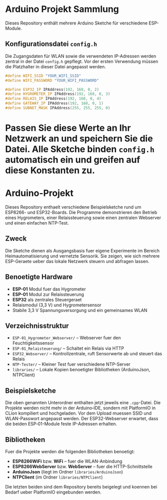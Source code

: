 # Arduino Projekt Sammlung

Dieses Repository enthält mehrere Arduino Sketche für verschiedene ESP-Module.

## Konfigurationsdatei `config.h`

Die Zugangsdaten für WLAN sowie die verwendeten IP-Adressen werden zentral in
der Datei `config.h` gepflegt. Vor der ersten Verwendung müssen die Platzhalter
in dieser Datei angepasst werden.

```cpp
#define WIFI_SSID "YOUR_WIFI_SSID"
#define WIFI_PASSWORD "YOUR_WIFI_PASSWORD"

#define ESP32_IP IPAddress(192, 168, 0, 2)
#define HYGROMETER_IP IPAddress(192, 168, 0, 3)
#define RELAIS_IP IPAddress(192, 168, 0, 4)
#define GATEWAY_IP IPAddress(192, 168, 0, 1)
#define SUBNET_MASK IPAddress(255, 255, 255, 0)
```

Passen Sie diese Werte an Ihr Netzwerk an und speichern Sie die Datei. Alle
Sketche binden `config.h` automatisch ein und greifen auf diese Konstanten zu.
=======
# Arduino-Projekt

Dieses Repository enthaelt verschiedene Beispielsketche rund um ESP8266- und ESP32-Boards. Die Programme demonstrieren den Betrieb eines Hygrometers, einer Relaissteuerung sowie einen zentralen Webserver und einen einfachen NTP-Test.

## Zweck
Die Sketche dienen als Ausgangsbasis fuer eigene Experimente im Bereich Heimautomatisierung und vernetzte Sensorik. Sie zeigen, wie sich mehrere ESP-Geraete ueber das lokale Netzwerk steuern und abfragen lassen.

## Benoetigte Hardware
- **ESP-01** Modul fuer das Hygrometer
- **ESP-01** Modul zur Relaissteuerung
- **ESP32** als zentrales Steuergeraet
- Relaismodul (3,3&nbsp;V) und Hygrometersensor
- Stabile 3,3&nbsp;V Spannungsversorgung und ein gemeinsames WLAN

## Verzeichnisstruktur
- `ESP-01_Hygrometer_Webserver/` – Webserver fuer den Feuchtigkeitssensor
- `ESP-01_Relaisteuerung/` – Schaltet ein Relais via HTTP
- `ESP32_Webserver/` – Kontrollzentrale, ruft Sensorwerte ab und steuert das Relais
- `NTP-Tester/` – Kleiner Test fuer verschiedene NTP-Server
- `libraries/` – Lokale Kopien benoetigter Bibliotheken (ArduinoJson, NTPClient)

## Beispielsketche
Die oben genannten Unterordner enthalten jetzt jeweils eine `.cpp`-Datei. Die Projekte werden nicht mehr in der Arduino‑IDE, sondern mit PlatformIO in CLion kompiliert und hochgeladen. Vor dem Upload muessen SSID und WLAN-Passwort angepasst werden. Der ESP32-Webserver erwartet, dass die beiden ESP‑01-Module feste IP-Adressen erhalten.

## Bibliotheken
Fuer die Projekte werden die folgenden Bibliotheken benoetigt:
- **ESP8266WiFi** bzw. **WiFi** – fuer die WLAN-Anbindung
- **ESP8266WebServer** bzw. **WebServer** – fuer die HTTP-Schnittstelle
- **ArduinoJson** (liegt im Ordner `libraries/ArduinoJson`)
- **NTPClient** (im Ordner `libraries/NTPClient`)

Die letzten beiden sind dem Repository bereits beigelegt und koennen bei Bedarf ueber PlatformIO eingebunden werden.
